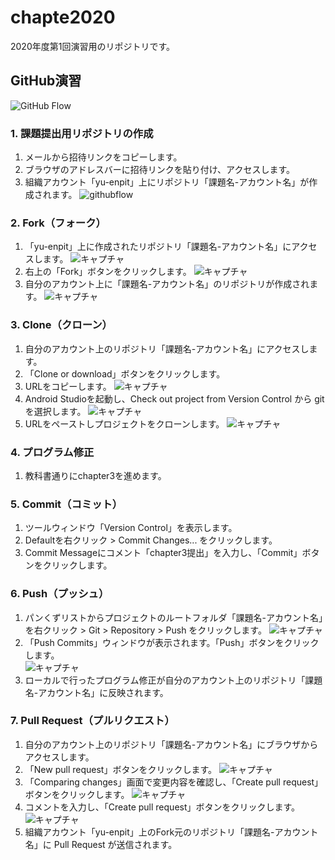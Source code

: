 # chapte2020
2020年度第1回演習用のリポジトリです。

## GitHub演習

![GitHub Flow](app/src/main/res/drawable/githubflow.jpg)

### 1. 課題提出用リポジトリの作成
1. メールから招待リンクをコピーします。
2. ブラウザのアドレスバーに招待リンクを貼り付け、アクセスします。
3. 組織アカウント「yu-enpit」上にリポジトリ「課題名-アカウント名」が作成されます。
![githubflow](https://user-images.githubusercontent.com/54967748/86207652-f5725780-bba9-11ea-8296-2579f9f5e6d0.jpg)


### 2. Fork（フォーク）
1. 「yu-enpit」上に作成されたリポジトリ「課題名-アカウント名」にアクセスします。
![キャプチャ](app/src/main/res/drawable/image4.jpeg)
2. 右上の「Fork」ボタンをクリックします。
![キャプチャ](app/src/main/res/drawable/image5.jpeg)
2. 自分のアカウント上に「課題名-アカウント名」のリポジトリが作成されます。
![キャプチャ](app/src/main/res/drawable/image6.jpeg)

### 3. Clone（クローン）
1. 自分のアカウント上のリポジトリ「課題名-アカウント名」にアクセスします。
2. 「Clone or download」ボタンをクリックします。
3. URLをコピーします。
![キャプチャ](app/src/main/res/drawable-v24/clone00.jpg)
4. Android Studioを起動し、Check out project from Version Control から git を選択します。
![キャプチャ](app/src/main/res/drawable-v24/clone01.jpg)
5. URLをペーストしプロジェクトをクローンします。
![キャプチャ](app/src/main/res/drawable-v24/clone02.jpg)

### 4. プログラム修正      
1. 教科書通りにchapter3を進めます。

### 5. Commit（コミット）
1. ツールウィンドウ「Version Control」を表示します。
2. Defaultを右クリック > Commit Changes... をクリックします。
3. Commit Messageにコメント「chapter3提出」を入力し、「Commit」ボタンをクリックします。

### 6. Push（プッシュ）
1. パンくずリストからプロジェクトのルートフォルダ「課題名-アカウント名」を右クリック > Git > Repository > Push をクリックします。
![キャプチャ](app/src/main/res/drawable/image18.jpg)
2. 「Push Commits」ウィンドウが表示されます。「Push」ボタンをクリックします。  
![キャプチャ](app/src/main/res/drawable/image19.jpg)  
3. ローカルで行ったプログラム修正が自分のアカウント上のリポジトリ「課題名-アカウント名」に反映されます。


### 7. Pull Request（プルリクエスト）
1. 自分のアカウント上のリポジトリ「課題名-アカウント名」にブラウザからアクセスします。
2. 「New pull request」ボタンをクリックします。
![キャプチャ](app/src/main/res/drawable/image9.jpeg)
3. 「Comparing changes」画面で変更内容を確認し、「Create pull request」ボタンをクリックします。
![キャプチャ](app/src/main/res/drawable/image10.jpeg)
4. コメントを入力し、「Create pull request」ボタンをクリックします。
![キャプチャ](app/src/main/res/drawable/image11.jpeg)
5. 組織アカウント「yu-enpit」上のFork元のリポジトリ「課題名-アカウント名」に Pull Request が送信されます。
